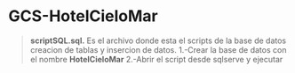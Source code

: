 # GCS-HotelCieloMar

>**scriptSQL.sql.** 
Es el archivo donde esta el scripts de la base de datos 
creacion de tablas 
y insercion de datos.
1.-Crear la base de datos con el nombre  **HotelCieloMar**
2.-Abrir el script desde  sqlserve y ejecutar 